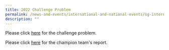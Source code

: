 ```yaml
---
title: 2022 Challenge Problem
permalink: /news-and-events/international-and-national-events/sg-international-math-challenge/2022-challenge/
description: ""
---
```

Please click [here](/files/challenge1.pdf) for the challenge problem. 

Please click [here](/files/challenge2.pdf) for the champion team's report. 

